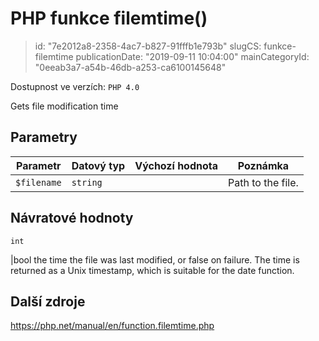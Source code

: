 PHP funkce filemtime()
======================

> id: "7e2012a8-2358-4ac7-b827-91fffb1e793b"
> slugCS: funkce-filemtime
> publicationDate: "2019-09-11 10:04:00"
> mainCategoryId: "0eeab3a7-a54b-46db-a253-ca6100145648"

Dostupnost ve verzích: `PHP 4.0`

Gets file modification time


Parametry
--------------

| Parametr | Datový typ | Výchozí hodnota | Poznámka |
|-----|-----|-----|-----|
| `$filename` | `string` |  | Path to the file. |


Návratové hodnoty
----------------

`int`

|bool the time the file was last modified, or false on failure.
The time is returned as a Unix timestamp, which is
suitable for the date function.

Další zdroje
------------

https://php.net/manual/en/function.filemtime.php
